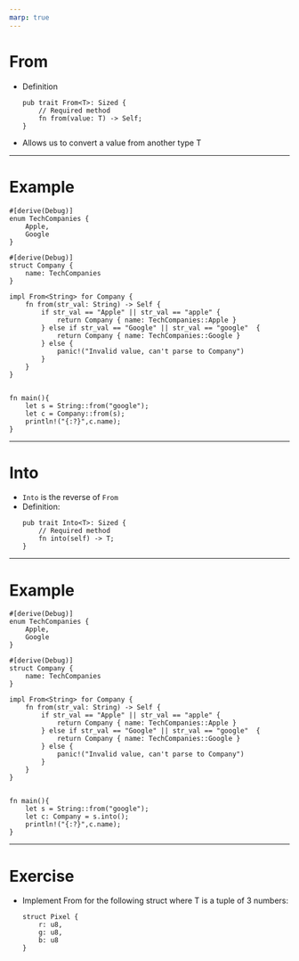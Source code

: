 ```yaml
---
marp: true
---
```


# From<T>

- Definition
    ```
    pub trait From<T>: Sized {
        // Required method
        fn from(value: T) -> Self;
    }
    ```
- Allows us to convert a value from another type T

---

# Example

```
#[derive(Debug)]
enum TechCompanies {
    Apple,
    Google
}

#[derive(Debug)]
struct Company {
    name: TechCompanies
}

impl From<String> for Company {
    fn from(str_val: String) -> Self {
        if str_val == "Apple" || str_val == "apple" {
            return Company { name: TechCompanies::Apple }
        } else if str_val == "Google" || str_val == "google"  {
            return Company { name: TechCompanies::Google }
        } else {
            panic!("Invalid value, can't parse to Company")
        }
    }
}


fn main(){
    let s = String::from("google");
    let c = Company::from(s);
    println!("{:?}",c.name);
}
```

---

# Into

- `Into` is the reverse of `From`
- Definition:
    ```
    pub trait Into<T>: Sized {
        // Required method
        fn into(self) -> T;
    }
    ```

---

# Example

```
#[derive(Debug)]
enum TechCompanies {
    Apple,
    Google
}

#[derive(Debug)]
struct Company {
    name: TechCompanies
}

impl From<String> for Company {
    fn from(str_val: String) -> Self {
        if str_val == "Apple" || str_val == "apple" {
            return Company { name: TechCompanies::Apple }
        } else if str_val == "Google" || str_val == "google"  {
            return Company { name: TechCompanies::Google }
        } else {
            panic!("Invalid value, can't parse to Company")
        }
    }
}


fn main(){
    let s = String::from("google");
    let c: Company = s.into();
    println!("{:?}",c.name);
}
```

---

# Exercise

- Implement From<T> for the following struct where T is a tuple of 3 numbers:
    ```
    struct Pixel {
        r: u8,
        g: u8,
        b: u8
    }
    ```